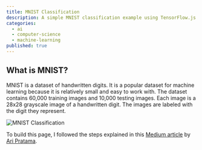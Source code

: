 ```yaml
---
title: MNIST Classification
description: A simple MNIST classification example using TensorFlow.js
categories:
  - ai
  - computer-science
  - machine-learning
published: true
---
```


<script>
  import MnistClassification from './mnist-classification/MnistClassification.svelte';
</script>

## What is MNIST?

MNIST is a dataset of handwritten digits. It is a popular dataset for machine learning because it is relatively small and easy to work with. The dataset contains 60,000 training images and 10,000 testing images. Each image is a 28x28 grayscale image of a handwritten digit. The images are labeled with the digit they represent.

![MNIST Classification](/img/mnist-examples.png)

To build this page, I followed the steps explained in this [Medium article](https://medium.com/ailab-telu/learn-and-play-with-tensorflow-js-part-3-dd31fcab4c4b) by [Ari Pratama](https://medium.com/@undeed).

<MnistClassification />
